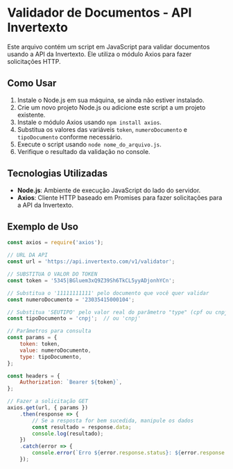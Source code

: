 # Validador de Documentos - API Invertexto

Este arquivo contém um script em JavaScript para validar documentos usando a API da Invertexto. Ele utiliza o módulo Axios para fazer solicitações HTTP.

## Como Usar

1. Instale o Node.js em sua máquina, se ainda não estiver instalado.
2. Crie um novo projeto Node.js ou adicione este script a um projeto existente.
3. Instale o módulo Axios usando `npm install axios`.
4. Substitua os valores das variáveis `token`, `numeroDocumento` e `tipoDocumento` conforme necessário.
5. Execute o script usando `node nome_do_arquivo.js`.
6. Verifique o resultado da validação no console.

## Tecnologias Utilizadas

- **Node.js**: Ambiente de execução JavaScript do lado do servidor.
- **Axios**: Cliente HTTP baseado em Promises para fazer solicitações para a API da Invertexto.

## Exemplo de Uso

```javascript
const axios = require('axios');

// URL DA API
const url = 'https://api.invertexto.com/v1/validator';

// SUBSTITUA O VALOR DO TOKEN
const token = '5345|BGluem3xQ9Z39Sh6TkCL5yyADjonhYCn';

// Substitua o '11111111111' pelo documento que você quer validar
const numeroDocumento = '23035415000104';

// Substitua 'SEUTIPO' pelo valor real do parâmetro "type" (cpf ou cnpj)
const tipoDocumento = 'cnpj';  // ou 'cnpj'

// Parâmetros para consulta
const params = {
    token: token,
    value: numeroDocumento,
    type: tipoDocumento,
};

const headers = {
    Authorization: `Bearer ${token}`,
};

// Fazer a solicitação GET 
axios.get(url, { params })
    .then(response => {
        // Se a resposta for bem sucedida, manipule os dados
        const resultado = response.data;
        console.log(resultado);
    })
    .catch(error => {
        console.error(`Erro ${error.response.status}: ${error.response.data}`);
    });
